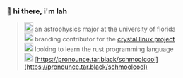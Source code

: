 ### 👋 hi there, i'm lah
> <img src="https://cdn.discordapp.com/attachments/938937241747718164/990469250642759710/gators.png" alt="gators" width="20" height="20"> an astrophysics major at the university of florida\
> <img src="https://cdn.discordapp.com/attachments/938937241747718164/990469251586461776/crystal.png" alt="crystal" width="20" height="20"> branding contributor for the [crystal linux project](https://getcryst.al)\
> <img src="https://cdn.discordapp.com/attachments/938937241747718164/990469250957320272/rust.png" alt="rust" width="20" height="20"> looking to learn the rust programming language\
> <img src="https://cdn.discordapp.com/attachments/938937241747718164/990469251812974652/favicon.png" alt="pronounce" width="20" height="20"> [https://pronounce.tar.black/schmoolcool](https://pronounce.tar.black/schmoolcool)
